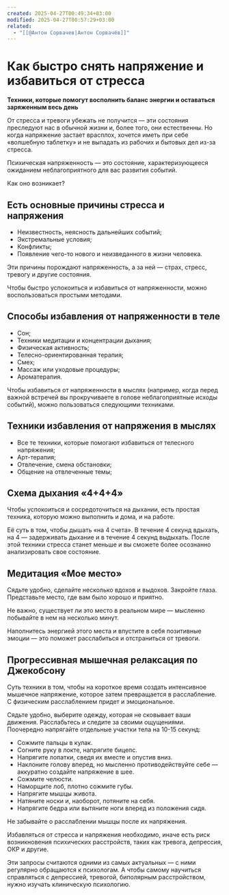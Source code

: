 ```yaml
---
created: 2025-04-27T00:49:34+03:00
modified: 2025-04-27T00:57:29+03:00
related:
  - "[[@Антон Сорвачев|Антон Сорвачёв]]"
---
```


# Как быстро снять напряжение и избавиться от стресса

**Техники, которые помогут восполнить баланс энергии и оставаться заряженным весь день**

От стресса и тревоги убежать не получится — эти состояния преследуют
нас в обычной жизни и, более того, они естественны. Но когда
напряжение застает врасплох, хочется иметь при себе «волшебную
таблетку» и не выпадать из рабочих и бытовых дел из-за стресса.

Психическая напряженность — это состояние, характеризующееся ожиданием неблагоприятного для вас развития событий.

Как оно возникает?


## Есть основные причины стресса и напряжения

 - Неизвестность, неясность дальнейших событий;
 - Экстремальные условия;
 - Конфликты;
 - Появление чего-то нового и неизведанного в жизни человека.

Эти причины порождают напряженность, а за ней — страх, стресс,
тревогу и другие состояния.

Чтобы быстро успокоиться и избавиться от напряженности, можно
воспользоваться простыми методами.


## Способы избавления от напряженности в теле

 - Сон;
 - Техники медитации и концентрации дыхания;
 - Физическая активность;
 - Телесно-ориентированная терапия;
 - Смех;
 - Массаж или уходовые процедуры;
 - Ароматерапия.

Чтобы избавиться от напряженности в мыслях (например, когда перед
важной встречей вы прокручиваете в голове неблагоприятные исходы
событий), можно пользоваться следующими техниками.


## Техники избавления от напряжения в мыслях

 - Все те техники, которые помогают избавиться от телесного напряжения;
 - Арт-терапия;
 - Отвлечение, смена обстановки;
 - Общение на отвлеченные темы;


## Схема дыхания «4+4+4»

Чтобы успокоиться и сосредоточиться на дыхании, есть простая
техника, которую можно выполнить и дома, и на работе.

Её суть в том, чтобы дышать «на 4 счета». В течение 4 секунд вдыхать,
на 4 — задерживать дыхание и в течение 4 секунд выдыхать. После
этой техники стресса станет меньше и вы сможете более осознанно
анализировать свое состояние.


## Медитация «Мое место»

Сядьте удобно, сделайте несколько вдохов и выдохов. Закройте глаза. Представьте место, где вам было хорошо и приятно.

Не важно, существует ли это место в реальном мире — мысленно
побывайте в нем на несколько минут.

Наполнитесь энергией этого места и впустите в себя позитивные эмоции —
это поможет расслабиться и отстраниться от тревоги.


## Прогрессивная мышечная релаксация по Джекобсону

Суть техники в том, чтобы на короткое время создать интенсивное мышечное
напряжение, которое затем превращается в расслабление. С физическим
расслаблением придет и эмоциональное.

Сядьте удобно, выберите одежду, которая не сковывает ваши движения.
Расслабьтесь и следите за своими ощущениями. Поочередно напрягайте
отдельные участки тела на 10-15 секунд:

 - Сожмите пальцы в кулак.
 - Согните руку в локте, напрягите бицепс.
 - Напрягите лопатки, сведя их вместе и опустив вниз.
 - Наклоните голову вперед, но мысленно противодействуйте себе — аккуратно создайте напряжение в шее.
 - Сожмите челюсти.
 - Наморщите лоб, плотно сожмите губы.
 - Напрягите мышцы живота.
 - Натяните носки и, наоборот, потяните на себя.
 - Напрягите бедра или вытяните ноги вперед из положения сидя.

Не забывайте о расслаблении мышцы после их напряжения.

Избавляться от стресса и напряжения необходимо, иначе есть риск
возникновения психических расстройств, таких как тревога, депрессия,
ОКР и другие.

Эти запросы считаются одними из самых актуальных — с ними
регулярно обращаются к психологам. А чтобы самому научиться
справляться с депрессией, тревогой, биполярным расстройством,
нужно изучать клиническую психологию.
